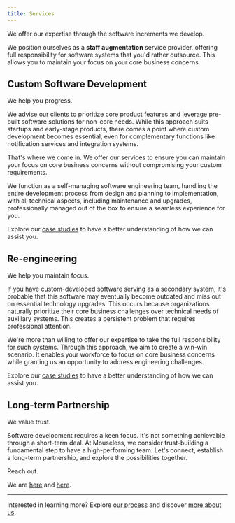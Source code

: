 ```yaml
---
title: Services
---
```


We offer our expertise through the software increments we develop.

We position ourselves as a __staff augmentation__ service provider, offering
full responsibility for software systems that you'd rather outsource. This
allows you to maintain your focus on your core business concerns.

## Custom Software Development

We help you progress.

We advise our clients to prioritize core product features and leverage pre-built
software solutions for non-core needs. While this approach suits startups and
early-stage products, there comes a point where custom development becomes
essential, even for complementary functions like notification services and
integration systems.

That's where we come in. We offer our services to ensure you can maintain your
focus on core business concerns without compromising your custom requirements.

We function as a self-managing software engineering team, handling the entire
development process from design and planning to implementation, with all
technical aspects, including maintenance and upgrades, professionally managed
out of the box to ensure a seamless experience for you.

Explore our [case studies](./case-studies.md) to have a better understanding of
how we can assist you.

## Re-engineering

We help you maintain focus.

If you have custom-developed software serving as a secondary system, it's
probable that this software may eventually become outdated and miss out on
essential technology upgrades. This occurs because organizations naturally
prioritize their core business challenges over technical needs of auxiliary
systems. This creates a persistent problem that requires professional attention.

We're more than willing to offer our expertise to take the full responsibility
for such systems. Through this approach, we aim to create a win-win scenario. It
enables your workforce to focus on core business concerns while granting us an
opportunity to address engineering challenges.

Explore our [case studies](./case-studies.md) to have a better understanding of
how we can assist you.

## Long-term Partnership

We value trust.

Software development requires a keen focus. It's not something achievable
through a short-term deal. At Mouseless, we consider trust-building a
fundamental step to have a high-performing team. Let's connect, establish a
long-term partnership, and explore the possibilities together.

Reach out.

We are [here][github] and [here][mail].

---

Interested in learning more? Explore [our process](./process.md) and discover
[more about us](./about.md).

[github]: https://github.com/mouseless
[mail]: mailto:connect@mouseless.codes
